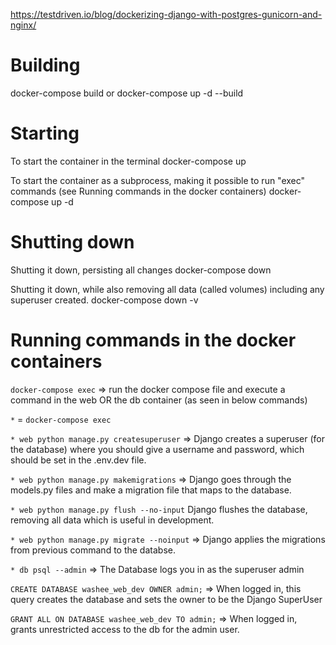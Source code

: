 https://testdriven.io/blog/dockerizing-django-with-postgres-gunicorn-and-nginx/

# Building
docker-compose build
or
docker-compose up -d --build

# Starting
To start the container in the terminal
docker-compose up

To start the container as a subprocess, making it possible to run "exec" commands (see Running commands in the docker containers)
docker-compose up -d

# Shutting down
Shutting it down, persisting all changes
docker-compose down

Shutting it down, while also removing all data (called volumes) including any superuser created.
docker-compose down -v

# Running commands in the docker containers
`docker-compose exec` => 
run the docker compose file and execute a command in the web OR the db container (as seen in below commands)

`*` = `docker-compose exec`

`* web python manage.py createsuperuser` =>
Django creates a superuser (for the database) where you should give a username and password, which should be set in the .env.dev file.

`* web python manage.py makemigrations` =>
Django goes through the models.py files and make a migration file that maps to the database.

`* web python manage.py flush --no-input`
Django flushes the database, removing all data which is useful in development.

`* web python manage.py migrate --noinput` =>
Django applies the migrations from previous command to the databse.

`* db psql --admin` =>
The Database logs you in as the superuser admin

`CREATE DATABASE washee_web_dev OWNER admin;` =>
When logged in, this query creates the database and sets the owner  to be the Django SuperUser

`GRANT ALL ON DATABASE washee_web_dev TO admin;` =>
When logged in, grants unrestricted access to the db for the admin user.
